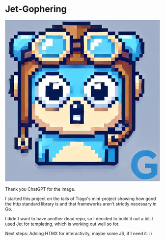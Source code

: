 # Jet-Gophering

![Jet Gopher](/static/jet_gopher.png)

Thank you ChatGPT for the image.

I started this project on the tails of Tiago's mini-project showing how good the http standard library is and that frameworks aren't strictly necessary in Go.

I didn't want to have another dead repo, so I decided to build it out a bit. 
I used Jet for templating, which is working out well so for. 

Next steps:
Adding HTMX for interactivity, maybe some JS, if I need it. :)